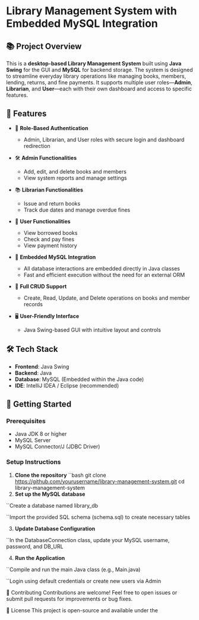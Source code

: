 # Library Management System with Embedded MySQL Integration

## 📚 Project Overview

This is a **desktop-based Library Management System** built using **Java Swing** for the GUI and **MySQL** for backend storage. The system is designed to streamline everyday library operations like managing books, members, lending, returns, and fine payments. It supports multiple user roles—**Admin**, **Librarian**, and **User**—each with their own dashboard and access to specific features.

## 🎯 Features

- 🔐 **Role-Based Authentication**
  - Admin, Librarian, and User roles with secure login and dashboard redirection

- 🛠️ **Admin Functionalities**
  - Add, edit, and delete books and members
  - View system reports and manage settings

- 📚 **Librarian Functionalities**
  - Issue and return books
  - Track due dates and manage overdue fines

- 👤 **User Functionalities**
  - View borrowed books
  - Check and pay fines
  - View payment history

- 💾 **Embedded MySQL Integration**
  - All database interactions are embedded directly in Java classes
  - Fast and efficient execution without the need for an external ORM

- 🔄 **Full CRUD Support**
  - Create, Read, Update, and Delete operations on books and member records

- 🖥️ **User-Friendly Interface**
  - Java Swing-based GUI with intuitive layout and controls

## 🛠️ Tech Stack

- **Frontend**: Java Swing
- **Backend**: Java
- **Database**: MySQL (Embedded within the Java code)
- **IDE**: IntelliJ IDEA / Eclipse (recommended)

## 🚀 Getting Started

### Prerequisites

- Java JDK 8 or higher
- MySQL Server
- MySQL Connector/J (JDBC Driver)

### Setup Instructions

1. **Clone the repository**
   ``bash
   git clone https://github.com/yourusername/library-management-system.git
   cd library-management-system
2. **Set up the MySQL database**

  ``Create a database named library_db

  ``Import the provided SQL schema (schema.sql) to create necessary tables

3. **Update Database Configuration**

  ``In the DatabaseConnection class, update your MySQL username, password, and DB_URL

4. **Run the Application**

  ``Compile and run the main Java class (e.g., Main.java)

  ``Login using default credentials or create new users via Admin


🙌 Contributing
Contributions are welcome! Feel free to open issues or submit pull requests for improvements or bug fixes.

📃 License
This project is open-source and available under the
